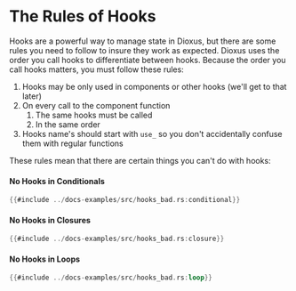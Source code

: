 # The Rules of Hooks

Hooks are a powerful way to manage state in Dioxus, but there are some rules you need to follow to insure they work as expected. Dioxus uses the order you call hooks to differentiate between hooks. Because the order you call hooks matters, you must follow these rules:

1. Hooks may be only used in components or other hooks (we'll get to that later)
2. On every call to the component function
   1. The same hooks must be called
   2. In the same order
3. Hooks name's should start with `use_` so you don't accidentally confuse them with regular functions

These rules mean that there are certain things you can't do with hooks:

#### No Hooks in Conditionals
```rust
{{#include ../docs-examples/src/hooks_bad.rs:conditional}}
```

#### No Hooks in Closures
```rust
{{#include ../docs-examples/src/hooks_bad.rs:closure}}
```

#### No Hooks in Loops
```rust
{{#include ../docs-examples/src/hooks_bad.rs:loop}}
```


